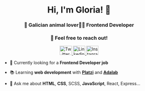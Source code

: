 <h1 align="center">Hi, I'm Gloria! 👋</h1>
<h3 align="center">🐶 Galician animal lover👩‍💻 Frontend Developer</h3>
<h3 align="center"> 📩 Feel free to reach out!</h3>


<p align="center">
<a href="https://twitter.com/gloriarodrife" target="blank">
<img src="https://raw.githubusercontent.com/rahuldkjain/github-profile-readme-generator/master/src/images/icons/Social/twitter.svg" alt="Twitter icon" height="30" width="40" />
</a>
<a href="https://linkedin.com/in/gloriarodrife" target="blank">
<img src="https://raw.githubusercontent.com/rahuldkjain/github-profile-readme-generator/master/src/images/icons/Social/linked-in-alt.svg" alt="Linkedin icon" height="30" width="40" />
</a>
<a href="https://instagram.com/gloriarodrife" target="blank">
<img src="https://raw.githubusercontent.com/rahuldkjain/github-profile-readme-generator/master/src/images/icons/Social/instagram.svg" alt="Instagram icon" height="30" width="40" />
</a>

- 🔎 Currently looking for a **Frontend Developer job**

- 📚  Learning **web development** with [**Platzi**](https://platzi.com) and [**Adalab**](https://adalab.es)

- 💬 Ask me about **HTML**, **CSS**, SCSS, **JavaScript**, React, Express...

